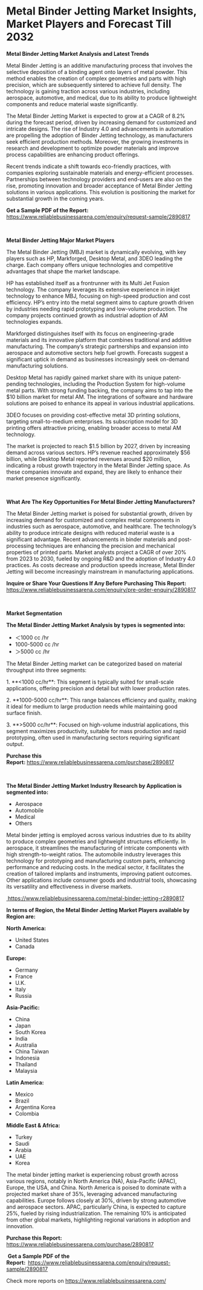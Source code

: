 <p><h1>Metal Binder Jetting Market Insights, Market Players and Forecast Till 2032</h1></p><p><strong>Metal Binder Jetting Market Analysis and Latest Trends</strong></p>
<p><p>Metal Binder Jetting is an additive manufacturing process that involves the selective deposition of a binding agent onto layers of metal powder. This method enables the creation of complex geometries and parts with high precision, which are subsequently sintered to achieve full density. The technology is gaining traction across various industries, including aerospace, automotive, and medical, due to its ability to produce lightweight components and reduce material waste significantly.</p><p>The Metal Binder Jetting Market is expected to grow at a CAGR of 8.2% during the forecast period, driven by increasing demand for customized and intricate designs. The rise of Industry 4.0 and advancements in automation are propelling the adoption of Binder Jetting technology, as manufacturers seek efficient production methods. Moreover, the growing investments in research and development to optimize powder materials and improve process capabilities are enhancing product offerings. </p><p>Recent trends indicate a shift towards eco-friendly practices, with companies exploring sustainable materials and energy-efficient processes. Partnerships between technology providers and end-users are also on the rise, promoting innovation and broader acceptance of Metal Binder Jetting solutions in various applications. This evolution is positioning the market for substantial growth in the coming years.</p></p>
<p><strong>Get a Sample PDF of the Report:&nbsp;</strong> <a href="https://www.reliablebusinessarena.com/enquiry/request-sample/2890817?utm_campaign=3055&utm_medium=2&utm_source=Github&utm_content=ia&utm_term=14032025&utm_id=metal-binder-jetting">https://www.reliablebusinessarena.com/enquiry/request-sample/2890817</a></p>
<p>&nbsp;</p>
<p><strong>Metal Binder Jetting Major Market Players</strong></p>
<p><p>The Metal Binder Jetting (MBJ) market is dynamically evolving, with key players such as HP, Markforged, Desktop Metal, and 3DEO leading the charge. Each company offers unique technologies and competitive advantages that shape the market landscape.</p><p>HP has established itself as a frontrunner with its Multi Jet Fusion technology. The company leverages its extensive experience in inkjet technology to enhance MBJ, focusing on high-speed production and cost efficiency. HP’s entry into the metal segment aims to capture growth driven by industries needing rapid prototyping and low-volume production. The company projects continued growth as industrial adoption of AM technologies expands.</p><p>Markforged distinguishes itself with its focus on engineering-grade materials and its innovative platform that combines traditional and additive manufacturing. The company’s strategic partnerships and expansion into aerospace and automotive sectors help fuel growth. Forecasts suggest a significant uptick in demand as businesses increasingly seek on-demand manufacturing solutions.</p><p>Desktop Metal has rapidly gained market share with its unique patent-pending technologies, including the Production System for high-volume metal parts. With strong funding backing, the company aims to tap into the $10 billion market for metal AM. The integrations of software and hardware solutions are poised to enhance its appeal in various industrial applications.</p><p>3DEO focuses on providing cost-effective metal 3D printing solutions, targeting small-to-medium enterprises. Its subscription model for 3D printing offers attractive pricing, enabling broader access to metal AM technology.</p><p>The market is projected to reach $1.5 billion by 2027, driven by increasing demand across various sectors. HP’s revenue reached approximately $56 billion, while Desktop Metal reported revenues around $20 million, indicating a robust growth trajectory in the Metal Binder Jetting space. As these companies innovate and expand, they are likely to enhance their market presence significantly.</p></p>
<p>&nbsp;</p>
<p><strong>What Are The Key Opportunities For Metal Binder Jetting Manufacturers?</strong></p>
<p><p>The Metal Binder Jetting market is poised for substantial growth, driven by increasing demand for customized and complex metal components in industries such as aerospace, automotive, and healthcare. The technology’s ability to produce intricate designs with reduced material waste is a significant advantage. Recent advancements in binder materials and post-processing techniques are enhancing the precision and mechanical properties of printed parts. Market analysts project a CAGR of over 20% from 2023 to 2030, fueled by ongoing R&D and the adoption of Industry 4.0 practices. As costs decrease and production speeds increase, Metal Binder Jetting will become increasingly mainstream in manufacturing applications.</p></p>
<p><strong>Inquire or Share Your Questions If Any Before Purchasing This Report:</strong> <a href="https://www.reliablebusinessarena.com/enquiry/pre-order-enquiry/2890817?utm_campaign=3055&utm_medium=2&utm_source=Github&utm_content=ia&utm_term=14032025&utm_id=metal-binder-jetting">https://www.reliablebusinessarena.com/enquiry/pre-order-enquiry/2890817</a></p>
<p>&nbsp;</p>
<p><strong>Market Segmentation</strong></p>
<p><strong>The Metal Binder Jetting Market Analysis by types is segmented into:</strong></p>
<p><ul><li>＜1000 cc /hr</li><li>1000-5000 cc /hr</li><li>＞5000 cc /hr</li></ul></p>
<p><p>The Metal Binder Jetting market can be categorized based on material throughput into three segments: </p><p>1. **<1000 cc/hr**: This segment is typically suited for small-scale applications, offering precision and detail but with lower production rates. </p><p>2. **1000-5000 cc/hr**: This range balances efficiency and quality, making it ideal for medium to large production needs while maintaining good surface finish.</p><p>3. **>5000 cc/hr**: Focused on high-volume industrial applications, this segment maximizes productivity, suitable for mass production and rapid prototyping, often used in manufacturing sectors requiring significant output.</p></p>
<p><strong>Purchase this Report:&nbsp;</strong><a href="https://www.reliablebusinessarena.com/purchase/2890817?utm_campaign=3055&utm_medium=2&utm_source=Github&utm_content=ia&utm_term=14032025&utm_id=metal-binder-jetting">https://www.reliablebusinessarena.com/purchase/2890817</a></p>
<p>&nbsp;</p>
<p><strong>The Metal Binder Jetting Market Industry Research by Application is segmented into:</strong></p>
<p><ul><li>Aerospace</li><li>Automobile</li><li>Medical</li><li>Others</li></ul></p>
<p><p>Metal binder jetting is employed across various industries due to its ability to produce complex geometries and lightweight structures efficiently. In aerospace, it streamlines the manufacturing of intricate components with high strength-to-weight ratios. The automobile industry leverages this technology for prototyping and manufacturing custom parts, enhancing performance and reducing costs. In the medical sector, it facilitates the creation of tailored implants and instruments, improving patient outcomes. Other applications include consumer goods and industrial tools, showcasing its versatility and effectiveness in diverse markets.</p></p>
<p><a href="https://www.reliablebusinessarena.com/metal-binder-jetting-r2890817?utm_campaign=3055&utm_medium=2&utm_source=Github&utm_content=ia&utm_term=14032025&utm_id=metal-binder-jetting">&nbsp;https://www.reliablebusinessarena.com/metal-binder-jetting-r2890817</a></p>
<p><strong>In terms of Region, the Metal Binder Jetting Market Players available by Region are:</strong></p>
<p>
    <p> <strong> North America: </strong>
        <ul>
            <li>United States</li>
            <li>Canada</li>
        </ul>
        </p> 
    <p> <strong> Europe: </strong>
        <ul>
            <li>Germany</li>
            <li>France</li>
            <li>U.K.</li>
            <li>Italy</li>
            <li>Russia</li>
        </ul>
        </p> 
    <p> <strong> Asia-Pacific: </strong>
        <ul>
            <li>China</li>
            <li>Japan</li>
            <li>South Korea</li>
            <li>India</li>
            <li>Australia</li>
            <li>China Taiwan</li>
            <li>Indonesia</li>
            <li>Thailand</li>
            <li>Malaysia</li>
        </ul>
        </p> 
    <p> <strong> Latin America: </strong>
        <ul>
            <li>Mexico</li>
            <li>Brazil</li>
            <li>Argentina Korea</li>
            <li>Colombia</li>
        </ul>
        </p> 
    <p> <strong> Middle East & Africa: </strong>
        <ul>
            <li>Turkey</li>
            <li>Saudi</li>
            <li>Arabia</li>
            <li>UAE</li>
            <li>Korea</li>
        </ul>
    </p>
    </p>
<p><p>The metal binder jetting market is experiencing robust growth across various regions, notably in North America (NA), Asia-Pacific (APAC), Europe, the USA, and China. North America is poised to dominate with a projected market share of 35%, leveraging advanced manufacturing capabilities. Europe follows closely at 30%, driven by strong automotive and aerospace sectors. APAC, particularly China, is expected to capture 25%, fueled by rising industrialization. The remaining 10% is anticipated from other global markets, highlighting regional variations in adoption and innovation.</p></p>
<p><strong>Purchase this Report: </strong><a href="https://www.reliablebusinessarena.com/purchase/2890817?utm_campaign=3055&utm_medium=2&utm_source=Github&utm_content=ia&utm_term=14032025&utm_id=metal-binder-jetting">https://www.reliablebusinessarena.com/purchase/2890817</a></p>
<p>&nbsp;<strong>Get a Sample PDF of the Report:&nbsp;&nbsp;</strong><a href="https://www.reliablebusinessarena.com/enquiry/request-sample/2890817?utm_campaign=3055&utm_medium=2&utm_source=Github&utm_content=ia&utm_term=14032025&utm_id=metal-binder-jetting">https://www.reliablebusinessarena.com/enquiry/request-sample/2890817</a></p>
<p><strong></strong></p>
<p>Check more reports on <a href="https://www.reliablebusinessarena.com/?utm_campaign=3055&utm_medium=2&utm_source=Github&utm_content=ia&utm_term=14032025&utm_id=metal-binder-jetting">https://www.reliablebusinessarena.com/</a></p>